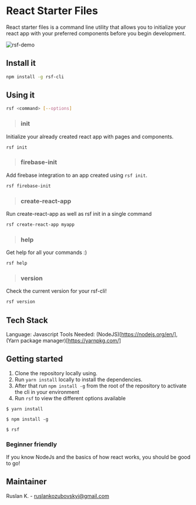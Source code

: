 # React Starter Files

React starter files is a command line utility that allows you to initialize your react app with your preferred components before you begin development.

![rsf-demo](https://user-images.githubusercontent.com/51489449/137424766-ec668c68-1699-4d40-ac29-932c8d77ba48.gif)

## Install it
```bash
npm install -g rsf-cli
```

## Using it
```bash
rsf <command> [--options]
```

> ### init
Initialize your already created react app with pages and components.
```bash
rsf init
```

> ### firebase-init
Add firebase integration to an app created using `rsf init`.
```bash
rsf firebase-init
```

> ### create-react-app
Run create-react-app as well as rsf init in a single command
```bash
rsf create-react-app myapp
```

> ### help

Get help for all your commands :)
```bash
rsf help
```

> ### version
Check the current version for your rsf-cli!
```bash
rsf version
```

## Tech Stack
Language: Javascript
Tools Needed: (NodeJS)[https://nodejs.org/en/], (Yarn package manager)[https://yarnpkg.com/]

## Getting started
1. Clone the repository locally using.
2. Run `yarn install` locally to install the dependencies.
3. After that run `npm install -g` from the root of the repository to activate the cli in your environment
4. Run `rsf` to view the different options available
```
$ yarn install

$ npm install -g

$ rsf
```

### Beginner friendly
If you know NodeJs and the basics of how react works, you should be good to go!

## Maintainer
Ruslan K. -  ruslankozubovskyi@gmail.com
